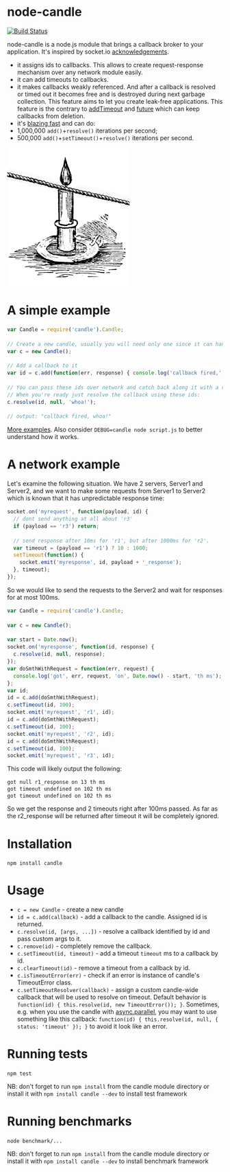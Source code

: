 node-candle
===========
[![Build Status](https://travis-ci.org/AlexeyKupershtokh/node-candle.png)](https://travis-ci.org/AlexeyKupershtokh/node-candle)

node-candle is a node.js module that brings a callback broker to your application. It's inspired by socket.io <a href="https://github.com/learnboost/socket.io/#getting-acknowledgements">acknowledgements</a>.
 * it assigns ids to callbacks. This allows to create request-response mechanism over any network module easily.
 * it can add timeouts to callbacks.
 * it makes callbacks weakly referenced. And after a callback is resolved or timed out it becomes free and is destroyed during next garbage collection. This feature aims to let you create leak-free applications. This feature is the contrary to <a href="https://github.com/temsa/addTimeout">addTimeout</a> and <a href="https://github.com/coolaj86/futures/tree/v2.0/future">future</a> which can keep callbacks from deletion.
 * it's <a href="https://github.com/AlexeyKupershtokh/node-candle/tree/master/benchmark">blazing fast</a> and can do:
  * 1,000,000 `add()`+`resolve()` iterations per second;
  * 500,000 `add()`+`setTimeout()`+`resolve()` iterations per second.

![](https://github.com/AlexeyKupershtokh/node-candle/raw/master/assets/candle.png)

A simple example
================

```javascript
var Candle = require('candle').Candle;

// Create a new candle, usually you will need only one since it can handle many callbacks.
var c = new Candle();

// Add a callback to it
var id = c.add(function(err, response) { console.log('callback fired,', response); })

// You can pass these ids over network and catch back along it with a response.
// When you're ready just resolve the callback using these ids:
c.resolve(id, null, 'whoa!');

// output: "callback fired, whoa!"
```
<a href="https://github.com/AlexeyKupershtokh/node-candle/tree/master/examples">More examples</a>. Also consider `DEBUG=candle node script.js` to better understand how it works.

A network example
=================

Let's examine the following situation. We have 2 servers, Server1 and Server2, and we want to make some requests from Server1 to Server2 which is known that it has unpredictable response time:
```javascript
socket.on('myrequest', function(payload, id) {
  // dont send anything at all about 'r3'
  if (payload == 'r3') return;

  // send response after 10ms for 'r1', but after 1000ms for 'r2'.
  var timeout = (payload == 'r1') ? 10 : 1000;
  setTimeout(function() {
    socket.emit('myresponse', id, payload + '_response');
  }, timeout);
});
```
So we would like to send the requests to the Server2 and wait for responses for at most 100ms.
```javascript
var Candle = require('candle').Candle;

var c = new Candle();

var start = Date.now();
socket.on('myresponse', function(id, response) {
  c.resolve(id, null, response);
});
var doSmthWithRequest = function(err, request) {
  console.log('got', err, request, 'on', Date.now() - start, 'th ms');
};
var id;
id = c.add(doSmthWithRequest);
c.setTimeout(id, 100);
socket.emit('myrequest', 'r1', id);
id = c.add(doSmthWithRequest);
c.setTimeout(id, 100);
socket.emit('myrequest', 'r2', id);
id = c.add(doSmthWithRequest);
c.setTimeout(id, 100);
socket.emit('myrequest', 'r3', id);
```
This code will likely output the following:
```
got null r1_response on 13 th ms
got timeout undefined on 102 th ms
got timeout undefined on 102 th ms
```
So we get the response and 2 timeouts right after 100ms passed.
As far as the r2_response will be returned after timeout it will be completely ignored.

Installation
============
`npm install candle`

Usage
=====

* `c = new Candle` - create a new candle
* `id = c.add(callback)` - add a callback to the candle. Assigned id is returned.
* `c.resolve(id, [args, ...])` - resolve a callback identified by id and pass custom args to it.
* `c.remove(id)` - completely remove the callback.
* `c.setTimeout(id, timeout)` - add a timeout `timeout` ms to a callback by id.
* `c.clearTimeout(id)` - remove a timeout from a callback by id.
* `c.isTimeoutError(err)` - check if an error is instance of candle's TimeoutError class.
* `c.setTimeoutResolver(callback)` - assign a custom candle-wide callback that will be used to resolve on timeout. Default behavior is `function(id) { this.resolve(id, new TimeoutError()); }`. Sometimes, e.g. when you use the candle with <a href="https://github.com/caolan/async#parallel">async.parallel</a>, you may want to use something like this callback: `function(id) { this.resolve(id, null, { status: 'timeout' }); }` to avoid it look like an error.

Running tests
==========================
`npm test`

NB: don't forget to run `npm install` from the candle module directory or install it with `npm install candle --dev` to install test framework

Running benchmarks
==========================
`node benchmark/...`

NB: don't forget to run `npm install` from the candle module directory or install it with `npm install candle --dev` to install benchmark framework